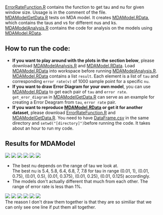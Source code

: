[ErrorRateFunction.R](ErrorRateFunction.R) contains the function to get tau and nu for given window size. Ussage is in the comment of the file.  
[MDAModelGetData.R](MDAModelGetData.R) tests on MDA model. It creates [MDAModel.RData](MDAModel.RData), which contains the taus and vs for different nus and ks.  
[MDAModelAnalysis.R](MDAModelAnalysis.R) contains the code for analysis on the models using [MDAModel.RData](MDAModel.RData).  

How to run the code:
--------------------
* **If you want to play around with the plots in the section below**, please download [MDAModelAnalysis.R](MDAModelAnalysis.R) and [MDAModel.RData](MDAModel.RData). Load [MDAModel.RData](MDAModel.RData) into workspace before running [MDAModelAnalysis.R](MDAModelAnalysis.R). [MDAModel.RData](MDAModel.RData) contains a list `result`. Each element is a list of `tau` and corresponding `error rate(v)` of 1000 sample point for a specific `nu`.  
* **If you want to draw Error Diagram for your own model**, you can use [MDAModel.RData](MDAModel.RData) to get each pair of `tau` and `error rate`. `get_eror_diagram` in [MDAModelGetData.R](MDAModelGetData.R) can serve as an example for creating a Error Deagram from `tau`, `error rate` pair.
* **If you want to reproduce [MDAModel.RData](MDAModel.RData) or get it for another dataset**, please download [ErrorRateFunction.R](ErrorRateFunction.R) and [MDAModelGetData.R](MDAModelGetData.R). You need to have [DataFrame.csv](https://www.dropbox.com/s/tzx4qqxhh9u9iz2/DataFrame.csv) in the same directory and `setwd("[directory]")`before running the code. It takes about an hour to run my code.  

Results for MDAModel
--------------------
![](errs1.png) 
![](errs2.png) 
![](errs3.png) 
![](errs4.png) 
![](errs5.png) 
![](errs6.png)
* The best nu depends on the range of tau we look at.  
The best nu is 5.4, 5.8, 6.4, 6.8, 7, 7.8 for tau in range (0.01, 1), (0.01, 0.75), (0.01, 0.5), (0.01, 0.375), (0.01, 0.25), (0.01, 0.125) accordingly.
* The models don't actually different that much from each other. The range of error rate is less than 1%.

![](errorDiagram1.png) 
![](errorDiagram2.png)
![](errorDiagram3.png)
![](errorDiagram4.png)
![](errorDiagram5.png)
![](errorDiagram6.png)  
The reason I don't draw them together is that they are so similiar that we can only see one line if put them all together.


